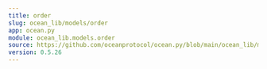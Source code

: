 ```yaml
---
title: order
slug: ocean_lib/models/order
app: ocean.py
module: ocean_lib.models.order
source: https://github.com/oceanprotocol/ocean.py/blob/main/ocean_lib/models/order.py
version: 0.5.26
---
```

